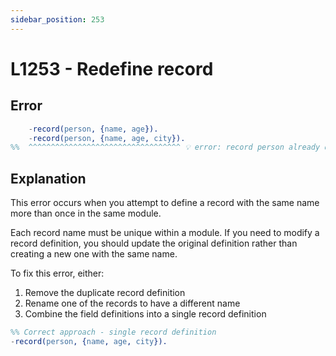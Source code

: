 ```yaml
---
sidebar_position: 253
---
```


# L1253 - Redefine record

## Error

```erlang
    -record(person, {name, age}).
    -record(person, {name, age, city}).
%%  ^^^^^^^^^^^^^^^^^^^^^^^^^^^^^^^^^^ 💡 error: record person already defined
```

## Explanation

This error occurs when you attempt to define a record with the same name more
than once in the same module.

Each record name must be unique within a module. If you need to modify a record
definition, you should update the original definition rather than creating a new
one with the same name.

To fix this error, either:

1. Remove the duplicate record definition
2. Rename one of the records to have a different name
3. Combine the field definitions into a single record definition

```erlang
%% Correct approach - single record definition
-record(person, {name, age, city}).
```
